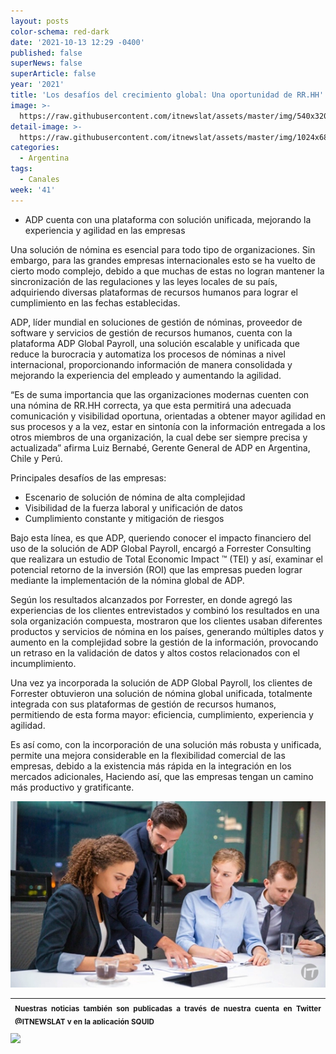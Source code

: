 ```yaml
---
layout: posts
color-schema: red-dark
date: '2021-10-13 12:29 -0400'
published: false
superNews: false
superArticle: false
year: '2021'
title: 'Los desafíos del crecimiento global: Una oportunidad de RR.HH'
image: >-
  https://raw.githubusercontent.com/itnewslat/assets/master/img/540x320/Gerentes-p.jpg
detail-image: >-
  https://raw.githubusercontent.com/itnewslat/assets/master/img/1024x680/Gerentes-g.jpg
categories:
  - Argentina
tags:
  - Canales
week: '41'
---
```

 
- ADP cuenta con una plataforma con solución unificada, mejorando la experiencia y agilidad en las empresas

Una solución de nómina es esencial para todo tipo de organizaciones. Sin embargo, para las grandes empresas internacionales esto se ha vuelto de cierto modo complejo, debido a que muchas de estas no logran mantener la sincronización de las regulaciones y las leyes locales de su país, adquiriendo diversas plataformas de recursos humanos para lograr el cumplimiento en las fechas establecidas.
 
ADP, líder mundial en soluciones de gestión de nóminas, proveedor de software y servicios de gestión de recursos humanos, cuenta con la plataforma ADP Global Payroll, una solución escalable y unificada que reduce la burocracia y automatiza los procesos de nóminas a nivel internacional, proporcionando información de manera consolidada y mejorando la experiencia del empleado y aumentando la agilidad.
 
“Es de suma importancia que las organizaciones modernas cuenten con una nómina de RR.HH correcta, ya que esta permitirá una adecuada comunicación y visibilidad oportuna, orientadas a obtener mayor agilidad en sus procesos y a la vez, estar en sintonía con la información entregada a los otros miembros de una organización, la cual debe ser siempre precisa y actualizada” afirma Luiz Bernabé, Gerente General de ADP en Argentina, Chile y Perú.
 
Principales desafíos de las empresas:
 
- Escenario de solución de nómina de alta complejidad
- Visibilidad de la fuerza laboral y unificación de datos
- Cumplimiento constante y mitigación de riesgos
 
Bajo esta línea, es que ADP, queriendo conocer el impacto financiero del uso de la solución de ADP Global Payroll, encargó a Forrester Consulting que realizara un estudio de Total Economic Impact ™ (TEI) y así, examinar el potencial retorno de la inversión (ROI) que las empresas pueden lograr mediante la implementación de la nómina global de ADP.
 
Según los resultados alcanzados por Forrester, en donde agregó las experiencias de los clientes entrevistados y combinó los resultados en una sola organización compuesta, mostraron que los clientes usaban diferentes productos y servicios de nómina en los países, generando múltiples datos y aumento en la complejidad sobre la gestión de la información, provocando un retraso en la validación de datos y altos costos relacionados con el incumplimiento.
 
Una vez ya incorporada la solución de ADP Global Payroll, los clientes de Forrester obtuvieron una solución de nómina global unificada, totalmente integrada con sus plataformas de gestión de recursos humanos, permitiendo de esta forma mayor: eficiencia, cumplimiento, experiencia y agilidad.
 
Es así como, con la incorporación de una solución más robusta y unificada, permite una mejora considerable en la flexibilidad comercial de las empresas, debido a la existencia más rápida en la integración en los mercados adicionales, Haciendo así, que las empresas tengan un camino más productivo y gratificante.

![](https://raw.githubusercontent.com/itnewslat/assets/master/img/540x320/Gerentes-p.jpg)

<table style="height: 42px;" width="569">
<tbody>
<tr>
<td style="text-align: justify;"><sub><strong>Nuestras noticias también son publicadas a través de nuestra cuenta en Twitter <a href="https://twitter.com/itnewslat?lang=es">@ITNEWSLAT</a> y en la aplicación <a href="https://squidapp.co/en/">SQUID</a></strong></sub></td>
</tr>
</tbody>
</table>

<img src="https://tracker.metricool.com/c3po.jpg?hash=56f88a41e39ab42c063cc51676587a04"/>

